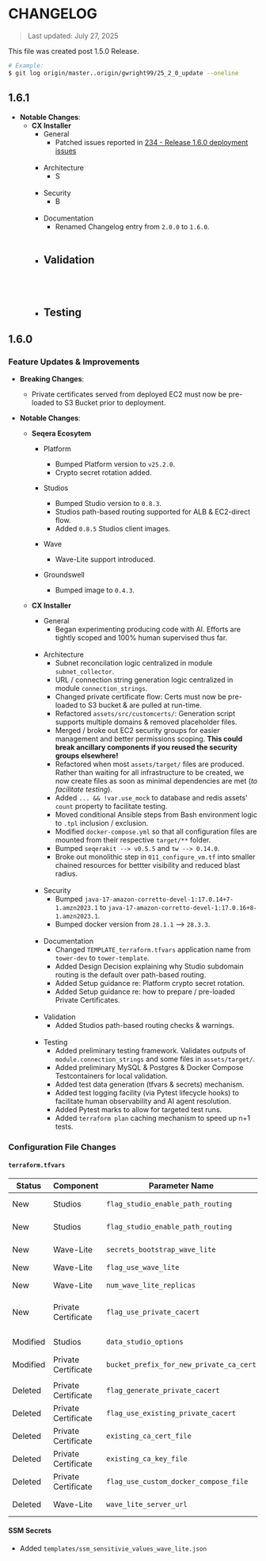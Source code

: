 # CHANGELOG
> Last updated: July 27, 2025

This file was created post 1.5.0 Release.

```bash
# Example:
$ git log origin/master..origin/gwright99/25_2_0_update --oneline
```


## 1.6.1
- **Notable Changes**:
    - **CX Installer**
        - General
            - Patched issues reported in [234 - Release 1.6.0 deployment issues](https://github.com/seqeralabs/cx-field-tools-installer/issues/234)
        <br /><br />
        - Architecture
            - S
        <br /><br />
        - Security
            - B
        <br /><br />
        - Documentation
            - Renamed Changelog entry from `2.0.0` to `1.6.0`.
        <br /><br />
        - Validation
            - 
        <br /><br />
        - Testing
            - 


## 1.6.0

### Feature Updates & Improvements
- **Breaking Changes**:
    - Private certificates served from deployed EC2 must now be pre-loaded to S3 Bucket prior to deployment.

- **Notable Changes**:
    - **Seqera Ecosytem**
        - Platform
            - Bumped Platform version to `v25.2.0`.
            - Crypto secret rotation added.

        - Studios
            - Bumped Studio version to `0.8.3`.
            - Studios path-based routing supported for ALB & EC2-direct flow.
            - Added `0.8.5` Studios client images.

        - Wave
            - Wave-Lite support introduced.

        - Groundswell
            - Bumped image to `0.4.3`.


    - **CX Installer**
        - General
            - Began experimenting producing code with AI. Efforts are tightly scoped and 100% human supervised thus far.
        <br /><br />
        - Architecture
            - Subnet reconcilation logic centralized in module `subnet_collector`.
            - URL / connection string generation logic centralized in module `connection_strings`.
            - Changed private certificate flow: Certs must now be pre-loaded to S3 bucket & are pulled at run-time.
            - Refactored `assets/src/customcerts/`: Generation script supports multiple domains & removed placeholder files.
            - Merged / broke out EC2 security groups for easier management and better permissions scoping. **This could break ancillary components if you reused the security groups elsewhere!**
            - Refactored when most `assets/target/` files are produced. Rather than waiting for all infrastructure to be created, we now create files as soon as minimal dependencies are met (_to facilitate testing_).
            - Added `... && !var.use_mock` to database and redis assets' `count` property to facilitate testing.
            - Moved conditional Ansible steps from Bash environment logic to `.tpl` inclusion / exclusion.
            - Modified `docker-compose.yml` so that all configuration files are mounted from their respective `target/**` folder.
            - Bumped `seqerakit --> v0.5.5` and `tw --> 0.14.0`.
            - Broke out monolithic step in `011_configure_vm.tf` into smaller chained resources for bettter visibility and reduced blast radius.
        <br /><br />
        - Security
            - Bumped `java-17-amazon-corretto-devel-1:17.0.14+7-1.amzn2023.1` to `java-17-amazon-corretto-devel-1:17.0.16+8-1.amzn2023.1`.
            - Bumped docker version from `28.1.1` --> `28.3.3`.
        <br /><br />
        - Documentation
            - Changed `TEMPLATE_terraform.tfvars` application name from `tower-dev` to `tower-template`.
            - Added Design Decision explaining why Studio subdomain routing is the default over path-based routing.
            - Added Setup guidance re: Platform crypto secret rotation.
            - Added Setup guidance re: how to prepare / pre-loaded Private Certificates.
        <br /><br />
        - Validation
            - Added Studios path-based routing checks & warnings.
        <br /><br />
        - Testing
            - Added preliminary testing framework. Validates outputs of `module.connection_strings` and some files in `assets/target/`.
            - Added preliminary MySQL & Postgres & Docker Compose Testcontainers for local validation.
            - Added test data generation (tfvars & secrets) mechanism.
            - Added test logging facility (via Pytest lifecycle hooks) to facilitate human observability and AI agent resolution.
            - Added Pytest marks to allow for targeted test runs.
            - Added `terraform plan` caching mechanism to speed up n+1 tests.


### Configuration File Changes
#### `terraform.tfvars`
| Status | Component | Parameter Name | Description |
| ------ | --------- | -------------- | ----------- |
| New | Studios | `flag_studio_enable_path_routing` | Enables/Disables Studios path-based routing. |
| New | Studios |  `flag_studio_enable_path_routing` | The URL to use rather than default subdomain approach. |
| New | Wave-Lite | `secrets_bootstrap_wave_lite` | Secrets associated with Wave-Lite configuration. |
| New | Wave-Lite | `flag_use_wave_lite` | Enables/Disables Wave-Lite. |
| New | Wave-Lite | `num_wave_lite_replicas` | Number of Wave-Lite relicas to run. |
| New | Private Certificate | `flag_use_private_cacert` | Single flag replacing `flag_generate_private_cacert` & `flag_use_existing_private_cacert` |
| | | | |
| Modified | Studios | `data_studio_options` | Removed deprecated entries. Added `0.8.4` options. |
| Modified | Private Certificate | `bucket_prefix_for_new_private_ca_cert` | Renamed to `private_cacert_bucket_prefix`. |
| | | | |
| Deleted | Private Certificate | `flag_generate_private_cacert` | Deleted in favour of unified `flag_use_private_cacert` |
| Deleted | Private Certificate | `flag_use_existing_private_cacert` | Deleted in favour of unified `flag_use_private_cacert` |
| Deleted | Private Certificate | `existing_ca_cert_file` | Deleted since not required after S3 Bucket pre-load flow change. |
| Deleted | Private Certificate | `existing_ca_key_file` | Deleted since not required after S3 Bucket pre-load flow change. |
| Deleted | Private Certificate | `flag_use_custom_docker_compose_file` | Deleted since not required after S3 Bucket pre-load flow change. |
| Deleted | Wave-Lite | `wave_lite_server_url` | The URL to use to check the Wave-Lite endpoint. |



#### SSM Secrets
- Added `templates/ssm_sensitivie_values_wave_lite.json`
